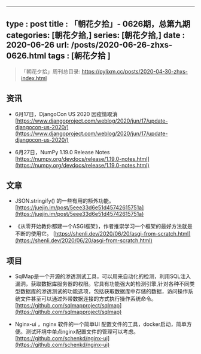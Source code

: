 
---
type : post
title : 「朝花夕拾」- 0626期，总第九期
categories: [朝花夕拾,] 
series: [朝花夕拾,]
date : 2020-06-26
url: /posts/2020-06-26-zhxs-0626.html 
tags : [朝花夕拾 ]
---

> 「朝花夕拾」周刊总目录: https://pylixm.cc/posts/2020-04-30-zhxs-index.html

## 资讯

- 6月17日，DjangoCon US 2020 因疫情取消
[https://www.djangoproject.com/weblog/2020/jun/17/update-djangocon-us-2020/](https://www.djangoproject.com/weblog/2020/jun/17/update-djangocon-us-2020/)

- 6月27日，NumPy 1.19.0 Release Notes
[https://numpy.org/devdocs/release/1.19.0-notes.html](https://numpy.org/devdocs/release/1.19.0-notes.html)

## 文章 

- JSON.stringify() 的一些有用的额外功能。
[https://juejin.im/post/5eee33d6e51d45742615751a](https://juejin.im/post/5eee33d6e51d45742615751a)

- 《从零开始教你都建一个ASGI框架》，作者推崇学习一个框架的最好方法就是不断的使用它。
[https://shenli.dev/2020/06/20/asgi-from-scratch.html](https://shenli.dev/2020/06/20/asgi-from-scratch.html)

## 项目 

- SqlMap是一个开源的渗透测试工具，可以用来自动化的检测，利用SQL注入漏洞，获取数据库服务器的权限。它具有功能强大的检测引擎,针对各种不同类型数据库的渗透测试的功能选项，包括获取数据库中存储的数据，访问操作系统文件甚至可以通过外带数据连接的方式执行操作系统命令。
[https://github.com/sqlmapproject/sqlmap](https://github.com/sqlmapproject/sqlmap)

- Nginx-ui ，nginx 软件的一个简单UI 配置文件的工具，docker启动，简单方便。测试环境中单点nginx配置文件的管理可以考虑。 
[https://github.com/schenkd/nginx-ui](https://github.com/schenkd/nginx-ui)